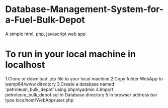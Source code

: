 # Database-Management-System-for-a-Fuel-Bulk-Depot
A simple html, php, javascript web app

# To run in your local machine in localhost
1.Clone or download .zip file to your local machine 
2.Copy folder WebApp to wamp64/www directory
3.Create a database named 'petroleum_bulk_depot' using phpmyadmin
4.Import petroleum_bulk_depot.sql in Database directory
5.In browser address bar type localhost/WebApp/user.php

